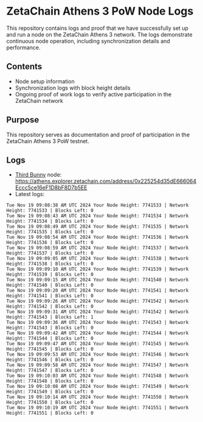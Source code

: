# ZetaChain Athens 3 PoW Node Logs
This repository contains logs and proof that we have successfully set up and run a node on the ZetaChain Athens 3 network. The logs demonstrate continuous node operation, including synchronization details and performance.

## Contents
- Node setup information
- Synchronization logs with block height details
- Ongoing proof of work logs to verify active participation in the ZetaChain network

## Purpose
This repository serves as documentation and proof of participation in the ZetaChain Athens 3 PoW testnet.

## Logs

- [Third Bunny](https://thirdbunny.xyz/) node: https://athens.explorer.zetachain.com/address/0x225254d35dE666064Eccc5ce16eF1D8bF8D7b5EE
- Latest logs:
```
Tue Nov 19 09:08:38 AM UTC 2024 Your Node Height: 7741533 | Network Height: 7741533 | Blocks Left: 0
Tue Nov 19 09:08:43 AM UTC 2024 Your Node Height: 7741534 | Network Height: 7741534 | Blocks Left: 0
Tue Nov 19 09:08:49 AM UTC 2024 Your Node Height: 7741535 | Network Height: 7741535 | Blocks Left: 0
Tue Nov 19 09:08:54 AM UTC 2024 Your Node Height: 7741536 | Network Height: 7741536 | Blocks Left: 0
Tue Nov 19 09:08:59 AM UTC 2024 Your Node Height: 7741537 | Network Height: 7741537 | Blocks Left: 0
Tue Nov 19 09:09:05 AM UTC 2024 Your Node Height: 7741538 | Network Height: 7741538 | Blocks Left: 0
Tue Nov 19 09:09:10 AM UTC 2024 Your Node Height: 7741539 | Network Height: 7741539 | Blocks Left: 0
Tue Nov 19 09:09:15 AM UTC 2024 Your Node Height: 7741540 | Network Height: 7741540 | Blocks Left: 0
Tue Nov 19 09:09:20 AM UTC 2024 Your Node Height: 7741541 | Network Height: 7741541 | Blocks Left: 0
Tue Nov 19 09:09:26 AM UTC 2024 Your Node Height: 7741542 | Network Height: 7741542 | Blocks Left: 0
Tue Nov 19 09:09:31 AM UTC 2024 Your Node Height: 7741542 | Network Height: 7741543 | Blocks Left: 1
Tue Nov 19 09:09:36 AM UTC 2024 Your Node Height: 7741543 | Network Height: 7741543 | Blocks Left: 0
Tue Nov 19 09:09:42 AM UTC 2024 Your Node Height: 7741544 | Network Height: 7741544 | Blocks Left: 0
Tue Nov 19 09:09:47 AM UTC 2024 Your Node Height: 7741545 | Network Height: 7741545 | Blocks Left: 0
Tue Nov 19 09:09:53 AM UTC 2024 Your Node Height: 7741546 | Network Height: 7741546 | Blocks Left: 0
Tue Nov 19 09:09:58 AM UTC 2024 Your Node Height: 7741547 | Network Height: 7741547 | Blocks Left: 0
Tue Nov 19 09:10:03 AM UTC 2024 Your Node Height: 7741548 | Network Height: 7741548 | Blocks Left: 0
Tue Nov 19 09:10:08 AM UTC 2024 Your Node Height: 7741549 | Network Height: 7741549 | Blocks Left: 0
Tue Nov 19 09:10:14 AM UTC 2024 Your Node Height: 7741550 | Network Height: 7741550 | Blocks Left: 0
Tue Nov 19 09:10:19 AM UTC 2024 Your Node Height: 7741551 | Network Height: 7741551 | Blocks Left: 0
```
